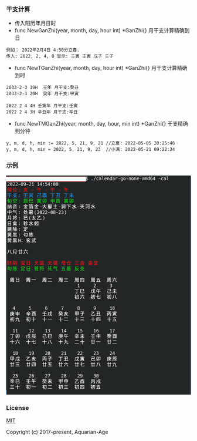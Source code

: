 ### 干支计算

- 传入阳历年月日时
- func NewGanZhi(year, month, day, hour int) *GanZhi{} 月干支计算精确到日
```text
例如： 2022年2月4日 4:50分立春. 
传入: 2022, 2, 4, 0 显示: 壬寅 壬寅 戊子 壬子
```
- func NewTGanZhi(year, month, day, hour int) *GanZhi{} 月干支计算精确到时
```text
2033-2-3 19H  壬年 月干支:癸丑
2033-2-3 20H  癸年 月干支:甲寅

2022 2 4 4H 壬寅年 月干支:壬寅
2022 2 4 3H 辛丑年 月干支:辛丑
```

- func NewTMGanZhi(year, month, day, hour, min int) *GanZhi{} 干支精确到分钟
```text
y, m, d, h, min := 2022, 5, 21, 9, 21 //立夏: 2022-05-05 20:25:46
y, m, d, h, min = 2022, 5, 21, 9, 23  //小满: 2022-05-21 09:22:24
```

### 示例
![](./img.png)

### License

[MIT](http://opensource.org/licenses/MIT)

Copyright (c) 2017-present, Aquarian-Age
